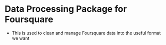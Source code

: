 # Data Processing Package for Foursquare

- This is used to clean and manage Foursquare data into the useful format we want

